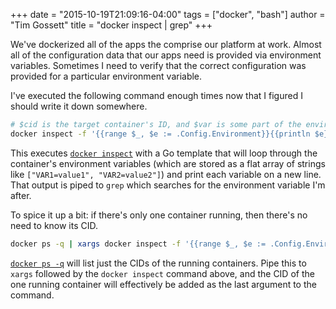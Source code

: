 +++
date = "2015-10-19T21:09:16-04:00"
tags = ["docker", "bash"]
author = "Tim Gossett"
title = "docker inspect | grep"
+++

We've dockerized all of the apps the comprise our platform at work. Almost all of the configuration data that our apps need is provided via environment variables. Sometimes I need to verify that the correct configuration was provided for a particular environment variable.

I've executed the following command enough times now that I figured I should write it down somewhere.

```bash
# $cid is the target container's ID, and $var is some part of the environment variable's name
docker inspect -f '{{range $_, $e := .Config.Environment}}{{println $e}}{{end}}' $cid | grep $var
```

This executes [`docker inspect`](https://docs.docker.com/engine/reference/commandline/inspect/) with a Go template that will loop through the container's environment variables (which are stored as a flat array of strings like `["VAR1=value1", "VAR2=value2"]`) and print each variable on a new line. That output is piped to `grep` which searches for the environment variable I'm after.

To spice it up a bit: if there's only one container running, then there's no need to know its CID.

```bash
docker ps -q | xargs docker inspect -f '{{range $_, $e := .Config.Environment}}{{println $e}}{{end}}' | grep $var
```

[`docker ps -q`](https://docs.docker.com/engine/reference/commandline/ps/) will list just the CIDs of the running containers. Pipe this to `xargs` followed by the `docker inspect` command above, and the CID of the one running container will effectively be added as the last argument to the command.

